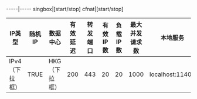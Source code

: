 -----|-----
singbox|[start/stop]
cfnat|[start/stop]

IP类型|随机IP|数据中心|有效延迟|转发端口|有效IP数|负载IP数|最大并发请求数|本地服务|内网服务|删除|
----|----|----|----|----|----|----|----|----|----|----|
IPv4（下拉框）|TRUE|HKG（下拉框）|200|443|20|20|1000|localhost:11401|:11401|🗑|